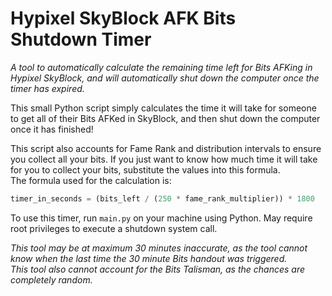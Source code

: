 # Hypixel SkyBlock AFK Bits Shutdown Timer

_A tool to automatically calculate the remaining time left for Bits AFKing in Hypixel SkyBlock, and will automatically shut down the computer once the timer has expired._

This small Python script simply calculates the time it will take for someone to get all of their Bits AFKed in SkyBlock, and then shut down the computer once it has finished!  

This script also accounts for Fame Rank and distribution intervals to ensure you collect all your bits. If you just want to know how much time it will take for you to collect your bits, substitute the values into this formula. <br>The formula used for the calculation is:

```py
timer_in_seconds = (bits_left / (250 * fame_rank_multiplier)) * 1800
```

To use this timer, run `main.py` on your machine using Python. May require root privileges to execute a shutdown system call.  

_This tool may be at maximum 30 minutes inaccurate, as the tool cannot know when the last time the 30 minute Bits handout was triggered.<br>This tool also cannot account for the Bits Talisman, as the chances are completely random._<br><br>
